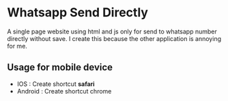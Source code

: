 # Whatsapp Send Directly
A single page website using html and js only for send to whatsapp number directly without save. I create this because the other application is annoying for me.

## Usage for mobile device
- IOS : Create shortcut **safari**
- Android : Create shortcut chrome